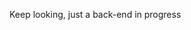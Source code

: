  Keep looking, just a back-end in progress


<!---
duch2606/duch2606 is a ✨ special ✨ repository because its `README.md` (this file) appears on your GitHub profile.
You can click the Preview link to take a look at your changes.
--->
